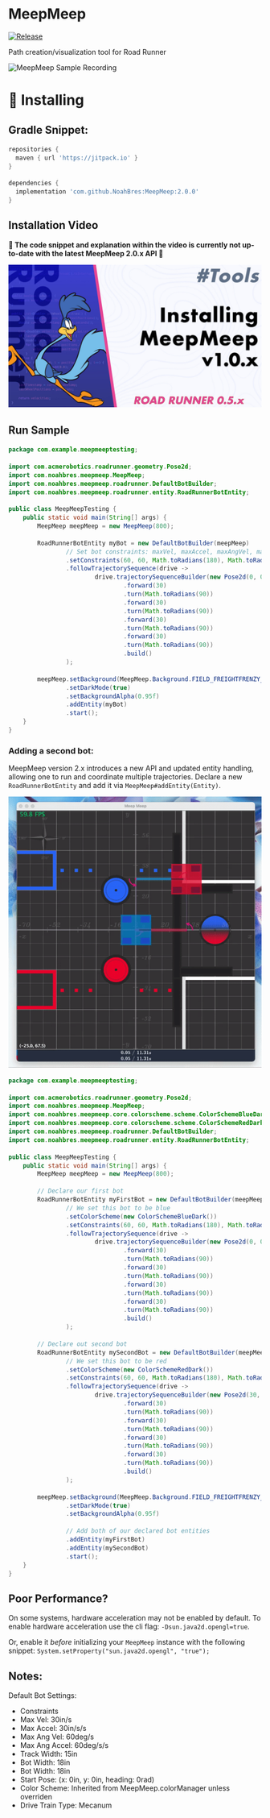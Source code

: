 # MeepMeep
[![Release](https://jitpack.io/v/NoahBres/MeepMeep.svg)](https://jitpack.io/#NoahBres/MeepMeep)

Path creation/visualization tool for Road Runner

![MeepMeep Sample Recording](/images/readme/screen-recording.gif?raw=true)

# 🔨 Installing

## Gradle Snippet:
```groovy
repositories {
  maven { url 'https://jitpack.io' }
}

dependencies {
  implementation 'com.github.NoahBres:MeepMeep:2.0.0'
}
```

## Installation Video

**🚨 The code snippet and explanation within the video is currently not up-to-date with the latest MeepMeep 2.0.x API  🚨**

[![YouTube Installation Video](/images/readme/thumbnail-half.jpg?raw=true)](https://youtu.be/vdn1v404go8)

## Run Sample
```java
package com.example.meepmeeptesting;

import com.acmerobotics.roadrunner.geometry.Pose2d;
import com.noahbres.meepmeep.MeepMeep;
import com.noahbres.meepmeep.roadrunner.DefaultBotBuilder;
import com.noahbres.meepmeep.roadrunner.entity.RoadRunnerBotEntity;

public class MeepMeepTesting {
    public static void main(String[] args) {
        MeepMeep meepMeep = new MeepMeep(800);

        RoadRunnerBotEntity myBot = new DefaultBotBuilder(meepMeep)
                // Set bot constraints: maxVel, maxAccel, maxAngVel, maxAngAccel, track width
                .setConstraints(60, 60, Math.toRadians(180), Math.toRadians(180), 15)
                .followTrajectorySequence(drive ->
                        drive.trajectorySequenceBuilder(new Pose2d(0, 0, 0))
                                .forward(30)
                                .turn(Math.toRadians(90))
                                .forward(30)
                                .turn(Math.toRadians(90))
                                .forward(30)
                                .turn(Math.toRadians(90))
                                .forward(30)
                                .turn(Math.toRadians(90))
                                .build()
                );

        meepMeep.setBackground(MeepMeep.Background.FIELD_FREIGHTFRENZY_ADI_DARK)
                .setDarkMode(true)
                .setBackgroundAlpha(0.95f)
                .addEntity(myBot)
                .start();
    }
}
```

### Adding a second bot:

MeepMeep version 2.x introduces a new API and updated entity handling, allowing one to run and coordinate multiple trajectories.
Declare a new `RoadRunnerBotEntity` and add it via `MeepMeep#addEntity(Entity)`.

![Two bot demo](/images/readme/two-bot-demo.gif?raw=true)


```java
package com.example.meepmeeptesting;

import com.acmerobotics.roadrunner.geometry.Pose2d;
import com.noahbres.meepmeep.MeepMeep;
import com.noahbres.meepmeep.core.colorscheme.scheme.ColorSchemeBlueDark;
import com.noahbres.meepmeep.core.colorscheme.scheme.ColorSchemeRedDark;
import com.noahbres.meepmeep.roadrunner.DefaultBotBuilder;
import com.noahbres.meepmeep.roadrunner.entity.RoadRunnerBotEntity;

public class MeepMeepTesting {
    public static void main(String[] args) {
        MeepMeep meepMeep = new MeepMeep(800);

        // Declare our first bot
        RoadRunnerBotEntity myFirstBot = new DefaultBotBuilder(meepMeep)
                // We set this bot to be blue
                .setColorScheme(new ColorSchemeBlueDark())
                .setConstraints(60, 60, Math.toRadians(180), Math.toRadians(180), 15)
                .followTrajectorySequence(drive ->
                        drive.trajectorySequenceBuilder(new Pose2d(0, 0, 0))
                                .forward(30)
                                .turn(Math.toRadians(90))
                                .forward(30)
                                .turn(Math.toRadians(90))
                                .forward(30)
                                .turn(Math.toRadians(90))
                                .forward(30)
                                .turn(Math.toRadians(90))
                                .build()
                );

        // Declare out second bot
        RoadRunnerBotEntity mySecondBot = new DefaultBotBuilder(meepMeep)
                // We set this bot to be red
                .setColorScheme(new ColorSchemeRedDark())
                .setConstraints(60, 60, Math.toRadians(180), Math.toRadians(180), 15)
                .followTrajectorySequence(drive ->
                        drive.trajectorySequenceBuilder(new Pose2d(30, 30, Math.toRadians(180)))
                                .forward(30)
                                .turn(Math.toRadians(90))
                                .forward(30)
                                .turn(Math.toRadians(90))
                                .forward(30)
                                .turn(Math.toRadians(90))
                                .forward(30)
                                .turn(Math.toRadians(90))
                                .build()
                );

        meepMeep.setBackground(MeepMeep.Background.FIELD_FREIGHTFRENZY_ADI_DARK)
                .setDarkMode(true)
                .setBackgroundAlpha(0.95f)

                // Add both of our declared bot entities
                .addEntity(myFirstBot)
                .addEntity(mySecondBot)
                .start();
    }
}
```

## Poor Performance?
On some systems, hardware acceleration may not be enabled by default.
To enable hardware acceleration use the cli flag: `-Dsun.java2d.opengl=true`.

Or, enable it _before_ initializing your `MeepMeep` instance with the following snippet:
`System.setProperty("sun.java2d.opengl", "true");`

## Notes:
Default Bot Settings:
- Constraints
- Max Vel: 30in/s
- Max Accel: 30in/s/s
- Max Ang Vel: 60deg/s
- Max Ang Accel: 60deg/s/s
- Track Width: 15in
- Bot Width: 18in
- Bot Width: 18in
- Start Pose: (x: 0in, y: 0in, heading: 0rad)
- Color Scheme: Inherited from MeepMeep.colorManager unless overriden
- Drive Train Type: Mecanum